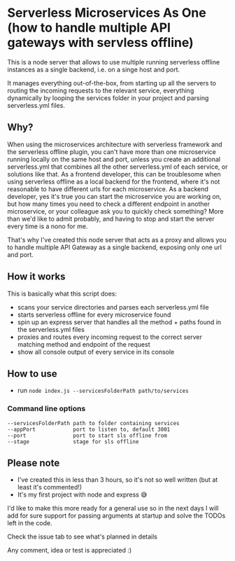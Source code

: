 # Serverless Microservices As One (how to handle multiple API gateways with servless offline)
This is a node server that allows to use multiple running serverless offline instances as a single backend, i.e. on a singe host and port.

It manages everything out-of-the-box, from starting up all the servers to routing the incoming requests to the relevant service, everything dynamically by looping the services folder in your project and parsing serverless.yml files.

## Why?
When using the microservices architecture with serverless framework and the serverless offline plugin, you can't have more than one microservice running locally on the same host and port, unless you create an additional serverless.yml that combines all the other serverless.yml of each service, or solutions like that.
As a frontend developer, this can be troublesome when using serverless offline as a local backend for the frontend, where it's not reasonable to have different urls for each microservice.
As a backend developer, yes it's true you can start the microservice you are working on, but how many times you need to check a different endpoint in another microservice, or your colleague ask you to quickly check something? More than we'd like to admit probably, and having to stop and start the server every time is a nono for me.

That's why I've created this node server that acts as a proxy and allows you to handle multiple API Gateway as a single backend, exposing only one url and port.

## How it works
This is basically what this script does:
* scans your service directories and parses each serverless.yml file
* starts serverless offline for every microservice found
* spin up an express server that handles all the method + paths found in the serverless.yml files
* proxies and routes every incoming request to the correct server matching method and endpoint of the request
* show all console output of every service in its console

## How to use
* run `node index.js --servicesFolderPath path/to/services`
### Command line options
```
--servicesFolderPath path to folder containing services
--appPort            port to listen to, default 3001
--port               port to start sls offline from
--stage              stage for sls offline
```

## Please note
* I've created this in less than 3 hours, so it's not so well written (but at least it's commented!)
* It's my first project with node and express 😅

I'd like to make this more ready for a general use so in the next days I will add for sure support for passing arguments at startup and solve the TODOs left in the code.

Check the issue tab to see what's planned in details

Any comment, idea or test is appreciated :)
